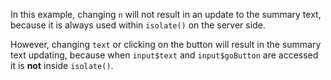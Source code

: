 In this example, changing `n` will not result in an update to the summary text, because it is always used within `isolate()` on the server side.

However, changing `text` or clicking on the button will result in the summary text updating, because when `input$text` and `input$goButton` are accessed it is **not** inside `isolate()`.

